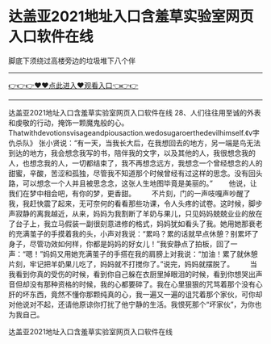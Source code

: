 # 达盖亚2021地址入口含羞草实验室网页入口软件在线
脚底下须绕过高楼旁边的垃圾堆下八个伴

<hr/> <a href="https://github.com/getmal/fdwwt/issues/2">👉👉👉♥♥点此进入♥观看入口👈👉👉</a><hr/>

达盖亚2021地址入口含羞草实验室网页入口软件在线	28、人们往往用至诚的外表和虔敬的行动，掩饰一颗魔鬼般的心。Thatwithdevotionsvisageandpiousaction.wedosugaroerthedevilhimself.《v字仇杀队》
张小贤说：“有一天，当我长大后，在我想回去的地方，另一端是鸟无法到达的地方，我会想念我写的书，陪伴我的文字，以及其他的人，我很想念我的人，也想念我的人，一切都结束了，我不再想念远方，我想念一个曾经想念的人的甜蜜，辛酸，苦涩和孤独，尽管我不知道那个时候曾经有过这样的思念。没有回头路，可以想念一个人并且被思念念，这张人生地图毕竟是美丽的。”
　　他说，让我们在梦中相会吧，有你的梦，更香甜。
　　不片刻，门的一声吱嘎声吵醒了我，我赶快震了起来，无可奈何的看看那些功课，令人头疼的试卷。这时候，脚步声寂静的离我越近，从来，妈妈为我割断了羊奶与果儿，只见妈妈兢兢业业的放在了台子上，我立马假装一副很刻意进修的格式，妈妈犹如看头了我。她用她那衰老的充满茧子的手摸着我的头，小声对我说：“累吗？累的话就早点休憩？别累坏了身子，尽管功效如何样，你都是妈妈的好女儿！”我安静点了拍板，回了一声：“嗯！”妈妈又用她充满茧子的手搭在我的肩膀上对我说：“加油！累了就休憩片刻，牢记把羊奶果儿吃了，妈妈就不打搅你了。”说完，妈妈就摆脱了。
　　当我看到你真的受伤的时候，看到你自己躲在衣厨里掉眼泪的时候，看到你想哭出声音但却没有那种资格的时候，我的心都要碎了。我在心里狠狠的咒骂着那个没有心肝的坏东西，竟然不懂你那颗纯真的心，我一遍又一遍的诅咒着那个家伙，可你却对他说对不起，还请他原谅你打扰了他宁静的生活。我恨死那个“坏家伙”，为你也为我自己。

达盖亚2021地址入口含羞草实验室网页入口软件在线

